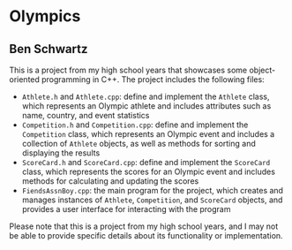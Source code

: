 # Olympics

## Ben Schwartz

This is a project from my high school years that showcases some object-oriented programming in C++. The project includes the following files:

- `Athlete.h` and `Athlete.cpp`: define and implement the `Athlete` class, which represents an Olympic athlete and includes attributes such as name, country, and event statistics
- `Competition.h` and `Competition.cpp`: define and implement the `Competition` class, which represents an Olympic event and includes a collection of `Athlete` objects, as well as methods for sorting and displaying the results
- `ScoreCard.h` and `ScoreCard.cpp`: define and implement the `ScoreCard` class, which represents the scores for an Olympic event and includes methods for calculating and updating the scores
- `FiendsAssnBoy.cpp`: the main program for the project, which creates and manages instances of `Athlete`, `Competition`, and `ScoreCard` objects, and provides a user interface for interacting with the program

Please note that this is a project from my high school years, and I may not be able to provide specific details about its functionality or implementation.

